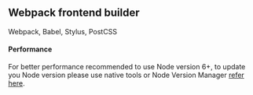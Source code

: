 ## Webpack frontend builder  
Webpack, Babel, Stylus, PostCSS

#### Performance
For better performance recommended to use Node version 6+, to update you Node version please use native tools or Node Version Manager [refer here](https://github.com/creationix/nvm/).